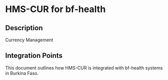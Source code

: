# HMS-CUR for bf-health

## Description

Currency Management

## Integration Points

This document outlines how HMS-CUR is integrated with bf-health systems in Burkina Faso.
